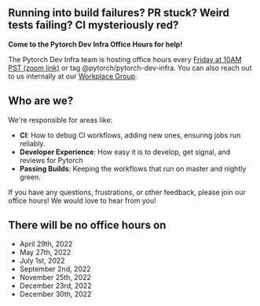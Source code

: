 ## Running into build failures? PR stuck? Weird tests failing? CI mysteriously red?

**Come to the Pytorch Dev Infra Office Hours for help!**
 
The Pytorch Dev Infra team is hosting office hours every [Friday at 10AM PST (zoom link)](https://fb.zoom.us/j/94768367550?pwd=aWtOanlJTURzcExaNUFJRWtoSWFDUT09) or tag @pytorch/pytorch-dev-infra. You can also reach out to us internally at our [Workplace Group](https://fb.workplace.com/groups/807199250440942).

## Who are we? 

We're responsible for areas like:
- **CI**: How to debug CI workflows, adding new ones, ensuring jobs run reliably.
- **Developer Experience**: How easy it is to develop, get signal, and reviews for Pytorch
- **Passing Builds**: Keeping the workflows that run on master and nightly green.

If you have any questions, frustrations, or other feedback, please join our office hours!  We would love to hear from you!

## There will be no office hours on
- April 29th, 2022
- May 27th, 2022
- July 1st, 2022
- September 2nd, 2022
- November 25th, 2022
- December 23rd, 2022
- December 30th, 2022